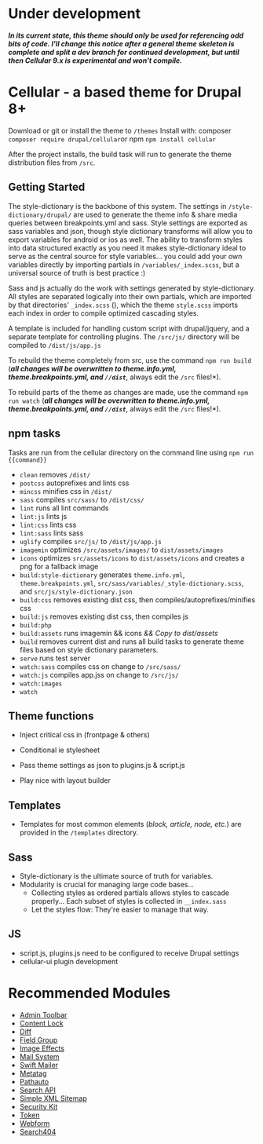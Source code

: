 # Under development
***In its current state, this theme should only be used for referencing odd bits of code. I'll change this notice after a general theme skeleton is complete and split a dev branch for continued development, but until then Cellular 9.x is experimental and won't compile.***

# Cellular - a based theme for Drupal 8+

Download or git or install the theme to `/themes`
Install with:
composer `composer require drupal/cellular`or npm `npm install cellular`

After the project installs, the build task will run to generate the theme distribution files from `/src`.

## Getting Started

The style-dictionary is the backbone of this system. The settings in `/style-dictionary/drupal/` are used to generate the theme info & share media queries between breakpoints.yml and sass. Style settings are exported as sass variables and json, though style dictionary transforms will allow you to export variables for android or ios as well. The ability to transform styles into data structured exactly as you need it makes style-dictionary ideal to serve as the central source for style variables... you could add your own variables directly by importing partials in `/variables/_index.scss`, but a universal source of truth is best practice :)

Sass and js actually do the work with settings generated by style-dictionary. All styles are separated logically into their own partials, which are imported by that directories' `_index.scss` (), which the theme `style.scss` imports each index in order to compile optimized cascading styles.

A template is included for handling custom script with drupal/jquery, and a separate template for controlling plugins. The `/src/js/` directory will be compiled to `/dist/js/app.js`

To rebuild the theme completely from src, use the command `npm run build` (***all changes will be overwritten to theme.info.yml, theme.breakpoints.yml, and `//dist`***, always edit the `/src` files!*).

To rebuild parts of the theme as changes are made, use the command `npm run watch` (***all changes will be overwritten to theme.info.yml, theme.breakpoints.yml, and `//dist`***, always edit the `/src` files!*).

## npm tasks
Tasks are run from the cellular directory on the command line using `npm run {{command}}`

- `clean` removes `/dist/`
- `postcss` autoprefixes and lints css
- `mincss` minifies css in `/dist/`
- `sass` compiles `src/sass/` to `/dist/css/`
- `lint` runs all lint commands
- `lint:js` lints js
- `lint:css` lints css
- `lint:sass` lints sass
- `uglify` compiles `src/js/` to `/dist/js/app.js`
- `imagemin` optimizes `/src/assets/images/` to `dist/assets/images`
- `icons` optimizes `src/assets/icons` to `dist/assets/icons` and creates a png for a fallback image
- `build:style-dictionary` generates `theme.info.yml`, `theme.breakpoints.yml`, `src/sass/variables/_style-dictionary.scss`, and `src/js/style-dictionary.json`
- `build:css` removes existing dist css, then compiles/autoprefixes/minifies css
- `build:js` removes existing dist css, then compiles js 
- `build:php` 
- `build:assets` runs imagemin && icons *&& Copy to dist/assets*
- `build` removes current dist and runs all build tasks to generate theme files based on style dictionary parameters.
- `serve` runs test server
- `watch:sass` compiles css on change to `/src/sass/`
- `watch:js` compiles app.jss on change to `/src/js/`
- `watch:images` 
- `watch`

## Theme functions
  - Inject critical css in <head> (frontpage & others)
  - Conditional ie stylesheet

  - Pass theme settings as json to plugins.js & script.js
  - Play nice with layout builder

## Templates
  - Templates for most common elements (*block, article, node, etc.*) are provided in the `/templates` directory.

## Sass
- Style-dictionary is the ultimate source of truth for variables.
- Modularity is crucial for managing large code bases... 
  -  Collecting styles as ordered partials allows styles to cascade properly... Each subset of styles is collected in `__index.sass`
  -  Let the styles flow: They're easier to manage that way.


## JS
- script.js, plugins.js need to be configured to receive Drupal settings
- cellular-ui plugin development

# Recommended Modules

- [Admin Toolbar]('https://www.drupal.org/project/admin_toolbar')
- [Content Lock]('https://www.drupal.org/project/')
- [Diff]('https://www.drupal.org/project/diff')
- [Field Group]('https://www.drupal.org/project/field_group')
- [Image Effects](https://www.drupal.org/project/image_effects)
- [Mail System]('https://www.drupal.org/project/mailsystem')
- [Swift Mailer]('https://www.drupal.org/project/swiftmailer')
- [Metatag]('https://www.drupal.org/project/metatag')
- [Pathauto]('https://www.drupal.org/project/pathauto')
- [Search API]('https://www.drupal.org/project/search_api')
- [Simple XML Sitemap]('https://www.drupal.org/project/simple_sitemap')
- [Security Kit]('https://www.drupal.org/project/seckit')
- [Token]('https://www.drupal.org/project/token')
- [Webform]('https://www.drupal.org/project/webform')
- [Search404]('https://www.drupal.org/project/search404')